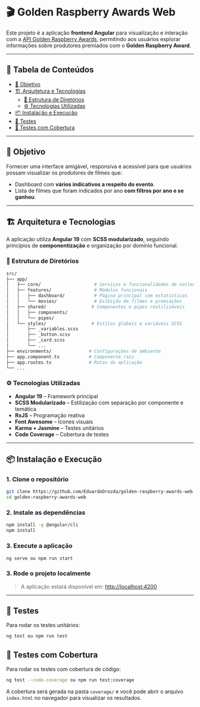 # 🎬 Golden Raspberry Awards Web

Este projeto é a aplicação **frontend Angular** para visualização e interação com a [API Golden Raspberry Awards](https://github.com/EduardoDrozda/golden-raspberry-awards), permitindo aos usuários explorar informações sobre produtores premiados com o **Golden Raspberry Award**.

---

## 📑 Tabela de Conteúdos

- [🚀 Objetivo](#-objetivo)
- [🏗️ Arquitetura e Tecnologias](#-arquitetura-e-tecnologias)
  - [📁 Estrutura de Diretórios](#-estrutura-de-diretórios)
  - [⚙️ Tecnologias Utilizadas](#-tecnologias-utilizadas)
- [📦 Instalação e Execução](#-instalação-e-execução)
- [🧪 Testes](#-testes)
- [🧪 Testes com Cobertura](#-testes-com-cobertura)

---

## 🚀 Objetivo

Fornecer uma interface amigável, responsiva e acessível para que usuários possam visualizar os produtores de filmes que:

- Dashboard com **vários indicativos a respeito do evento**.
- Lista de filmes que foram indicados por ano **com filtros por ano e se ganhou**.

---

## 🏗️ Arquitetura e Tecnologias

A aplicação utiliza **Angular 19** com **SCSS modularizado**, seguindo princípios de **componentização** e organização por domínio funcional.

### 📁 Estrutura de Diretórios

```bash
src/
├── app/
│   ├── core/                    # Serviços e funcionalidades de núcleo da aplicação
│   ├── features/                # Módulos funcionais
│   │   ├── dashboard/           # Página principal com estatísticas
│   │   └── movies/              # Exibição de filmes e premiações
│   ├── shared/                 # Componentes e pipes reutilizáveis
│   │   ├── components/
│   │   └── pipes/
│   └── styles/                 # Estilos globais e variáveis SCSS
│       ├── _variables.scss
│       ├── _button.scss
│       ├── _card.scss
│       └── ...
├── environments/              # Configurações de ambiente
├── app.component.ts           # Componente raiz
├── app.routes.ts              # Rotas da aplicação
└── ...
```

### ⚙️ Tecnologias Utilizadas

- **Angular 19** – Framework principal
- **SCSS Modularizado** – Estilização com separação por componente e temática
- **RxJS** – Programação reativa
- **Font Awesome** – Ícones visuais
- **Karma + Jasmine** – Testes unitários
- **Code Coverage** – Cobertura de testes

---

## 📦 Instalação e Execução

### 1. Clone o repositório

```bash
git clone https://github.com/EduardoDrozda/golden-raspberry-awards-web
cd golden-raspberry-awards-web
```
### 2. Instale as dependências

```bash
npm install -g @angular/cli
npm install
```
### 3. Execute a aplicação

```bash
ng serve ou npm run start
```

### 3. Rode o projeto localmente

> A aplicação estará disponível em: [http://localhost:4200](http://localhost:4200)

---

## 🧪 Testes

Para rodar os testes unitários:

```bash
ng test ou npm run test
```

## 🧪 Testes com Cobertura
Para rodar os testes com cobertura de código:

```bash
ng test --code-coverage ou npm run test:coverage
```

A cobertura será gerada na pasta `coverage/` e você pode abrir o arquivo `index.html` no navegador para visualizar os resultados.
